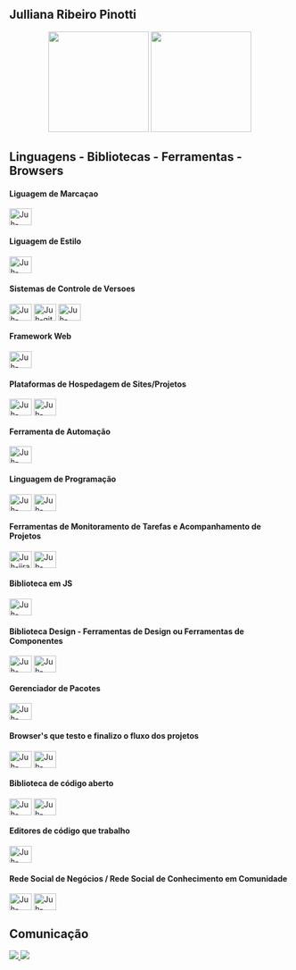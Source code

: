 ## Julliana Ribeiro Pinotti

<div align="center">
  <a href="https://github.com/JullianaRP"></a>
  <img height="180em" src="https://github-readme-stats.vercel.app/api?username=JullianaRP&show_icons=true&theme=dracula&include_all_commits=true&count_private=true"/>
  <img height="180em" src="https://github-readme-stats.vercel.app/api/top-langs/?username=JullianaRP&layout=compact&langs_count=7&theme=dracula"/>
</div>

## Linguagens - Bibliotecas - Ferramentas - Browsers

<div style="display: inline_block">
  <!--  Linguagem de marcacao  -->
  <div>
    <h4>Liguagem de Marcaçao</h4>
    <img align="center" alt="Juh-html" height="30" width="40" src="https://cdn.jsdelivr.net/gh/devicons/devicon/icons/html5/html5-original.svg" />
  </div>
  
  <!--  Linguagem de estilo  -->
  <div>
    <h4>Liguagem de Estilo</h4>
    <img align="center" alt="Juh-sasss" height="30" width="40" src="https://cdn.jsdelivr.net/gh/devicons/devicon/icons/sass/sass-original.svg" />
  </div>
  
  <!--  Sistema de controle de versao  -->
  <div>
    <h4>Sistemas de Controle de Versoes</h4>
    <img align="center" alt="Juh-bitbucket" height="30" width="40" src="https://cdn.jsdelivr.net/gh/devicons/devicon/icons/bitbucket/bitbucket-original.svg" />
    <img align="center" alt="Juh-git" height="30" width="40" src="https://cdn.jsdelivr.net/gh/devicons/devicon/icons/git/git-original.svg" />
    <img align="center" alt="Juh-sourcetree" height="30" width="40" src="https://cdn.jsdelivr.net/gh/devicons/devicon/icons/sourcetree/sourcetree-original.svg" />
  </div>
  
  <!--  Framework web  -->
  <div>
    <h4>Framework Web</h4>
    <img align="center" alt="Juh-bootstrap" height="30" width="40" src="https://cdn.jsdelivr.net/gh/devicons/devicon/icons/bootstrap/bootstrap-original.svg" />
  </div>
  
  <!--  Plataforma de hospedagem de site/projetos  -->
  <div>
    <h4>Plataformas de Hospedagem de Sites/Projetos</h4>
    <img align="center" alt="Juh-github" height="30" width="40" src="https://cdn.jsdelivr.net/gh/devicons/devicon/icons/github/github-original.svg" />
    <img align="center" alt="Juh-gitlabt" height="30" width="40" src="https://cdn.jsdelivr.net/gh/devicons/devicon/icons/gitlab/gitlab-original.svg" />
  </div>
  
  <!--  Ferramenta de automacao  -->
  <div>
    <h4>Ferramenta de Automação</h4>
    <img align="center" alt="Juh-gulp" height="30" width="40" src="https://cdn.jsdelivr.net/gh/devicons/devicon/icons/gulp/gulp-plain.svg" />
  </div>
  
  <!--  Linguagem de programacao  -->
  <div>
    <h4>Linguagem de Programação</h4>
    <img align="center" alt="Juh-javascript" height="30" width="40" src="https://cdn.jsdelivr.net/gh/devicons/devicon/icons/javascript/javascript-original.svg" />
    <img align="center" alt="Juh-typescript" height="30" width="40" src="https://cdn.jsdelivr.net/gh/devicons/devicon/icons/typescript/typescript-original.svg" />
  </div>
  
  <!--  Ferramenta que permite o monitoramento de tarefas e acompanhamento de projetos  -->
  <div>
    <h4>Ferramentas de Monitoramento de Tarefas e Acompanhamento de Projetos</h4>
    <img align="center" alt="Juh-jira" height="30" width="40" src="https://cdn.jsdelivr.net/gh/devicons/devicon/icons/jira/jira-original.svg" />
    <img align="center" alt="Juh-trello" height="30" width="40" src="https://cdn.jsdelivr.net/gh/devicons/devicon/icons/trello/trello-plain.svg" />
  </div>
  
  <!--   Biblioteca em JS -->
  <div>
      <h4>Biblioteca em JS</h4>
      <img align="center" alt="Juh-jquery" height="30" width="40" src="https://cdn.jsdelivr.net/gh/devicons/devicon/icons/jquery/jquery-original.svg" />
  </div>
  
<!--   <img align="center" alt="Juh-kraken" height="30" width="40" src="https://cdn.jsdelivr.net/gh/devicons/devicon/icons/krakenjs/krakenjs-original.svg" /> -->
  
  <!--  Biblioteca Design - Ferramentas de Design ou Ferramentas de Componentes  -->
  <div>
    <h4>Biblioteca Design - Ferramentas de Design ou Ferramentas de Componentes</h4>
    <img align="center" alt="Juh-materialui" height="30" width="40" src="https://cdn.jsdelivr.net/gh/devicons/devicon/icons/materialui/materialui-original.svg" />
    <img align="center" alt="Juh-storybook" height="30" width="40" src="https://cdn.jsdelivr.net/gh/devicons/devicon/icons/storybook/storybook-original.svg" />
  </div>
  
  <!--  Gerenciador de pacotes  -->
  <div>
    <h4>Gerenciador de Pacotes</h4>
    <img align="center" alt="Juh-npm" height="30" width="40" src="https://cdn.jsdelivr.net/gh/devicons/devicon/icons/npm/npm-original-wordmark.svg" />
  </div>
  
  <!--  Browsers que testo e finalizo o fluxo dos sites / projetos  -->
  <div>
    <h4>Browser's que testo e finalizo o fluxo dos projetos</h4>
    <img align="center" alt="Juh-opera" height="30" width="40" src="https://cdn.jsdelivr.net/gh/devicons/devicon/icons/opera/opera-original.svg" />
    <img align="center" alt="Juh-safari" height="30" width="40" src="https://cdn.jsdelivr.net/gh/devicons/devicon/icons/safari/safari-original.svg" />
  </div>
  
  <!--  Biblioteca de código aberto  -->
  <div>
    <h4>Biblioteca de código aberto</h4>
      <img align="center" alt="Juh-react" height="30" width="40" src="https://cdn.jsdelivr.net/gh/devicons/devicon/icons/react/react-original.svg" />
      <img align="center" alt="Juh-redux" height="30" width="40" src="https://cdn.jsdelivr.net/gh/devicons/devicon/icons/redux/redux-original.svg" />
  </div>
  
  <!--  Editores de código que trabalho  -->
  <div>
    <h4>Editores de código que trabalho</h4>
    <img align="center" alt="Juh-vscode" height="30" width="40" src="https://cdn.jsdelivr.net/gh/devicons/devicon/icons/vscode/vscode-original.svg" />
  </div>
  
  <!--  Rede social de negócios / Rede Social de Conhecimento em Comunidade  -->
  <div>
    <h4>Rede Social de Negócios / Rede Social de Conhecimento em Comunidade</h4>
    <img align="center" alt="Juh-linkedin" height="30" width="40" src="https://cdn.jsdelivr.net/gh/devicons/devicon/icons/linkedin/linkedin-original.svg" />
    <img align="center" alt="Juh-twitter" height="30" width="40" src="https://cdn.jsdelivr.net/gh/devicons/devicon/icons/twitter/twitter-original.svg" />
  </div>
</div>

## Comunicação

<div>
  <a href="mailto:julliana.pinotti@gmail.com">
    <img src="https://img.shields.io/badge/-Gmail-%23333?style=for-the-badge&logo=gmail&logoColor=white" target="_blank">
  </a>
  <a href="https://www.linkedin.com/in/julliana-pinotti/" target="_blank">
    <img src="https://img.shields.io/badge/-LinkedIn-%230077B5?style=for-the-badge&logo=linkedin&logoColor=white" target="_blank">
  </a> 
</div>
